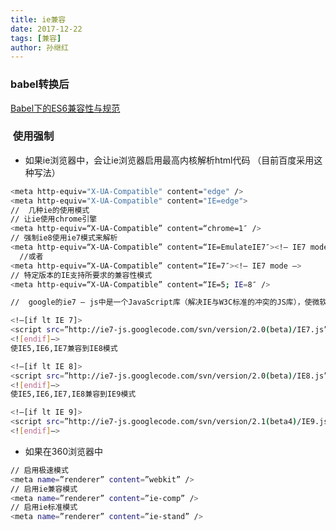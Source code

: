 ```yaml
---
title: ie兼容
date: 2017-12-22
tags: [兼容]
author: 孙继红
---
```

### babel转换后
[Babel下的ES6兼容性与规范](https://www.tuicool.com/articles/nEJRri)
###  使用强制
* 如果ie浏览器中，会让ie浏览器启用最高内核解析html代码
<meta http-equiv="X-UA-Compatible" content="IE=edge,chrome=1" />（目前百度采用这种写法）
```bash
<meta http-equiv="X-UA-Compatible" content="edge" />
<meta http-equiv="X-UA-Compatible" content="IE=edge">
//  几种ie的使用模式
// 让ie使用chrome引擎
<meta http-equiv=“X-UA-Compatible” content=“chrome=1″ />
// 强制ie8使用ie7模式来解析
<meta http-equiv=“X-UA-Compatible” content=“IE=EmulateIE7″><!– IE7 mode –>
  //或者
<meta http-equiv=“X-UA-Compatible” content=“IE=7″><!– IE7 mode –>
// 特定版本的IE支持所要求的兼容性模式
<meta http-equiv=“X-UA-Compatible” content=“IE=5; IE=8″ />

//  google的ie7 – js中是一个JavaScript库（解决IE与W3C标准的冲突的JS库），使微软的Internet Explorer的行为像一个Web标准兼容的浏览器，支持更多的W3C标准，支持CSS2、CSS3选择器。它修复了许多的HTML和CSS问题，并使 得透明PNG在IE5、IE6下正确显示。

<!–[if lt IE 7]>
<script src=”http://ie7-js.googlecode.com/svn/version/2.0(beta)/IE7.js” type=”text/javascript”></script>
<![endif]–>
使IE5,IE6,IE7兼容到IE8模式

<!–[if lt IE 8]>
<script src=”http://ie7-js.googlecode.com/svn/version/2.0(beta)/IE8.js” type=”text/javascript”></script>
<![endif]–>
使IE5,IE6,IE7,IE8兼容到IE9模式

<!–[if lt IE 9]>
<script src=”http://ie7-js.googlecode.com/svn/version/2.1(beta4)/IE9.js”></script>
<![endif]–>
```
* 如果在360浏览器中
```bash
// 启用极速模式
<meta name=”renderer” content=”webkit” /> 
// 启用ie兼容模式
<meta name=”renderer” content=”ie-comp” />  
// 启用ie标准模式
<meta name=”renderer” content=”ie-stand” />  
```
